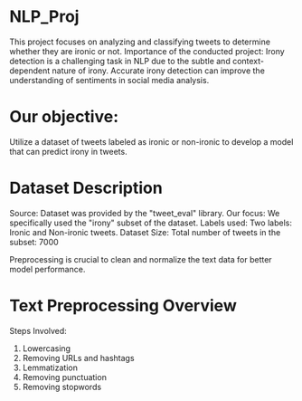 # NLP_Proj

This project focuses on analyzing and classifying tweets to determine whether they are ironic or not.
Importance of the conducted project:
Irony detection is a challenging task in NLP due to the subtle and context-dependent nature of irony.
Accurate irony detection can improve the understanding of sentiments in social media analysis.

# Our objective:
Utilize a dataset of tweets labeled as ironic or non-ironic to develop a model that can predict irony in tweets.

# Dataset Description

Source:
Dataset was provided by the "tweet_eval" library.
Our focus:
We specifically used the "irony" subset of the dataset.
Labels used:
Two labels: Ironic and Non-ironic tweets.
Dataset Size:
Total number of tweets in the subset: 7000

Preprocessing is crucial to clean and normalize the text data for better model performance.

# Text Preprocessing Overview

Steps Involved:
1. Lowercasing
2. Removing URLs and hashtags
3. Lemmatization
4. Removing punctuation
5. Removing stopwords


